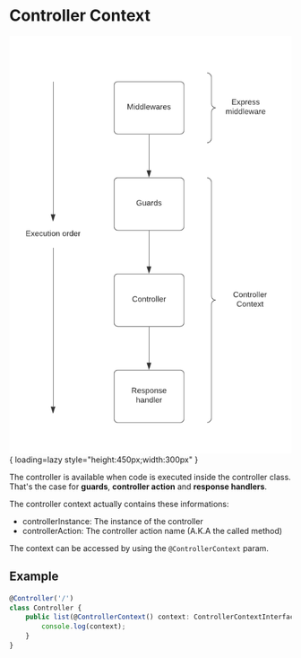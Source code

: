 # Controller Context

![](/../assets/controller-context.png){ loading=lazy style="height:450px;width:300px" }

The controller is available when code is executed inside the controller class. That's the case for **guards**, **controller action** and **response handlers**.

The controller context actually contains these informations:

- controllerInstance: The instance of the controller
- controllerAction: The controller action name (A.K.A the called method)

The context can be accessed by using the `@ControllerContext` param.

## Example

```ts
@Controller('/')
class Controller {
    public list(@ControllerContext() context: ControllerContextInterface) {
        console.log(context);
    }
}
```


